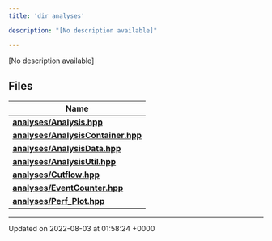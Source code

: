 ```yaml
---
title: 'dir analyses'

description: "[No description available]"

---
```







[No description available]

## Files

| Name           |
| -------------- |
| **[analyses/Analysis.hpp](/documentation/code/main/files/analysis_8hpp/#file-analysis.hpp)**  |
| **[analyses/AnalysisContainer.hpp](/documentation/code/main/files/analysiscontainer_8hpp/#file-analysiscontainer.hpp)**  |
| **[analyses/AnalysisData.hpp](/documentation/code/main/files/analysisdata_8hpp/#file-analysisdata.hpp)**  |
| **[analyses/AnalysisUtil.hpp](/documentation/code/main/files/analysisutil_8hpp/#file-analysisutil.hpp)**  |
| **[analyses/Cutflow.hpp](/documentation/code/main/files/cutflow_8hpp/#file-cutflow.hpp)**  |
| **[analyses/EventCounter.hpp](/documentation/code/main/files/eventcounter_8hpp/#file-eventcounter.hpp)**  |
| **[analyses/Perf_Plot.hpp](/documentation/code/main/files/perf__plot_8hpp/#file-perf-plot.hpp)**  |






-------------------------------

Updated on 2022-08-03 at 01:58:24 +0000
